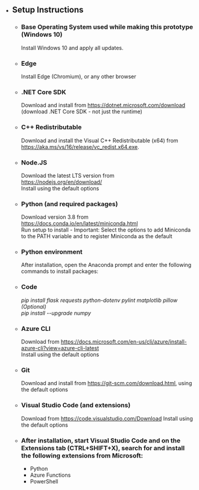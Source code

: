 - <h2>Setup Instructions</h2>

  - ### Base Operating System used while making this prototype (Windows 10)</br>
    Install Windows 10 and apply all updates.

  - ### Edge<br>
    Install Edge (Chromium), or any other browser

  - ### .NET Core SDK<br>
     Download and install from https://dotnet.microsoft.com/download<br>
     (download .NET Core SDK - not just the runtime)

  - ### C++ Redistributable<br>
    Download and install the Visual C++ Redistributable (x64) from https://aka.ms/vs/16/release/vc_redist.x64.exe.
  
  - ### Node.JS<br>
    Download the latest LTS version from https://nodejs.org/en/download/<br>
    Install using the default options

  - ### Python (and required packages)<br>
    Download version 3.8 from https://docs.conda.io/en/latest/miniconda.html<br>
    Run setup to install - Important: Select the options to add Miniconda to the PATH variable and to register Miniconda as the default

  - ### Python environment<br>
    After installation, open the Anaconda prompt and enter the following commands to install packages:
  
  - ### Code<br>
    <i>pip install flask requests python-dotenv pylint matplotlib pillow (Optional)</i><br>
    <i>pip install --upgrade numpy</i>
  
  - ### Azure CLI<br>
    Download from https://docs.microsoft.com/en-us/cli/azure/install-azure-cli?view=azure-cli-latest<br>
    Install using the default options

  - ### Git<br>
    Download and install from https://git-scm.com/download.html, using the default options

  - ### Visual Studio Code (and extensions)<br>
    Download from https://code.visualstudio.com/Download
    Install using the default options
    
   - ### After installation, start Visual Studio Code and on the Extensions tab (CTRL+SHIFT+X), search for and install the following extensions from Microsoft:
     - Python
     - Azure Functions
     - PowerShell
